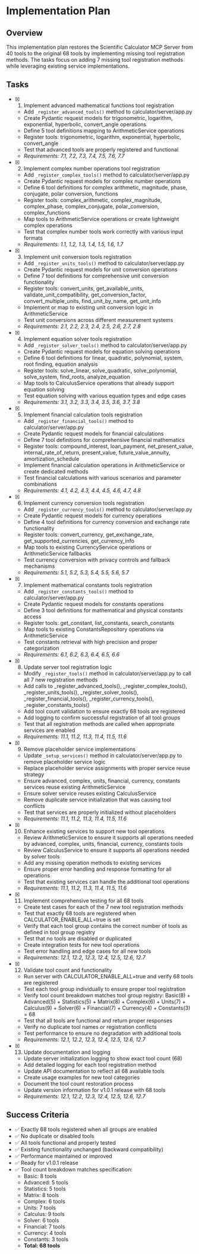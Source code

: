 # Implementation Plan

## Overview

This implementation plan restores the Scientific Calculator MCP Server from 40 tools to the original 68 tools by implementing missing tool registration methods. The tasks focus on adding 7 missing tool registration methods while leveraging existing service implementations.

## Tasks

- [x] 1. Implement advanced mathematical functions tool registration
  - Add `_register_advanced_tools()` method to calculator/server/app.py
  - Create Pydantic request models for trigonometric, logarithm, exponential, hyperbolic, convert_angle operations
  - Define 5 tool definitions mapping to ArithmeticService operations
  - Register tools: trigonometric, logarithm, exponential, hyperbolic, convert_angle
  - Test that advanced tools are properly registered and functional
  - _Requirements: 7.1, 7.2, 7.3, 7.4, 7.5, 7.6, 7.7_

- [x] 2. Implement complex number operations tool registration
  - Add `_register_complex_tools()` method to calculator/server/app.py
  - Create Pydantic request models for complex number operations
  - Define 6 tool definitions for complex arithmetic, magnitude, phase, conjugate, polar conversion, functions
  - Register tools: complex_arithmetic, complex_magnitude, complex_phase, complex_conjugate, polar_conversion, complex_functions
  - Map tools to ArithmeticService operations or create lightweight complex operations
  - Test that complex number tools work correctly with various input formats
  - _Requirements: 1.1, 1.2, 1.3, 1.4, 1.5, 1.6, 1.7_

- [x] 3. Implement unit conversion tools registration
  - Add `_register_units_tools()` method to calculator/server/app.py
  - Create Pydantic request models for unit conversion operations
  - Define 7 tool definitions for comprehensive unit conversion functionality
  - Register tools: convert_units, get_available_units, validate_unit_compatibility, get_conversion_factor, convert_multiple_units, find_unit_by_name, get_unit_info
  - Implement or map to existing unit conversion logic in ArithmeticService
  - Test unit conversions across different measurement systems
  - _Requirements: 2.1, 2.2, 2.3, 2.4, 2.5, 2.6, 2.7, 2.8_

- [x] 4. Implement equation solver tools registration
  - Add `_register_solver_tools()` method to calculator/server/app.py
  - Create Pydantic request models for equation solving operations
  - Define 6 tool definitions for linear, quadratic, polynomial, system, root finding, equation analysis
  - Register tools: solve_linear, solve_quadratic, solve_polynomial, solve_system, find_roots, analyze_equation
  - Map tools to CalculusService operations that already support equation solving
  - Test equation solving with various equation types and edge cases
  - _Requirements: 3.1, 3.2, 3.3, 3.4, 3.5, 3.6, 3.7, 3.8_

- [x] 5. Implement financial calculation tools registration
  - Add `_register_financial_tools()` method to calculator/server/app.py
  - Create Pydantic request models for financial calculations
  - Define 7 tool definitions for comprehensive financial mathematics
  - Register tools: compound_interest, loan_payment, net_present_value, internal_rate_of_return, present_value, future_value_annuity, amortization_schedule
  - Implement financial calculation operations in ArithmeticService or create dedicated methods
  - Test financial calculations with various scenarios and parameter combinations
  - _Requirements: 4.1, 4.2, 4.3, 4.4, 4.5, 4.6, 4.7, 4.8_

- [x] 6. Implement currency conversion tools registration
  - Add `_register_currency_tools()` method to calculator/server/app.py
  - Create Pydantic request models for currency operations
  - Define 4 tool definitions for currency conversion and exchange rate functionality
  - Register tools: convert_currency, get_exchange_rate, get_supported_currencies, get_currency_info
  - Map tools to existing CurrencyService operations or ArithmeticService fallbacks
  - Test currency conversion with privacy controls and fallback mechanisms
  - _Requirements: 5.1, 5.2, 5.3, 5.4, 5.5, 5.6, 5.7_

- [x] 7. Implement mathematical constants tools registration
  - Add `_register_constants_tools()` method to calculator/server/app.py
  - Create Pydantic request models for constants operations
  - Define 3 tool definitions for mathematical and physical constants access
  - Register tools: get_constant, list_constants, search_constants
  - Map tools to existing ConstantsRepository operations via ArithmeticService
  - Test constants retrieval with high precision and proper categorization
  - _Requirements: 6.1, 6.2, 6.3, 6.4, 6.5, 6.6_

- [x] 8. Update server tool registration logic
  - Modify `_register_tools()` method in calculator/server/app.py to call all 7 new registration methods
  - Add calls to _register_advanced_tools(), _register_complex_tools(), _register_units_tools(), _register_solver_tools(), _register_financial_tools(), _register_currency_tools(), _register_constants_tools()
  - Add tool count validation to ensure exactly 68 tools are registered
  - Add logging to confirm successful registration of all tool groups
  - Test that all registration methods are called when appropriate services are enabled
  - _Requirements: 11.1, 11.2, 11.3, 11.4, 11.5, 11.6_

- [x] 9. Remove placeholder service implementations
  - Update `_setup_services()` method in calculator/server/app.py to remove placeholder service logic
  - Replace placeholder service assignments with proper service reuse strategy
  - Ensure advanced, complex, units, financial, currency, constants services reuse existing ArithmeticService
  - Ensure solver service reuses existing CalculusService
  - Remove duplicate service initialization that was causing tool conflicts
  - Test that services are properly initialized without placeholders
  - _Requirements: 11.1, 11.2, 11.3, 11.4, 11.5, 11.6_

- [x] 10. Enhance existing services to support new tool operations
  - Review ArithmeticService to ensure it supports all operations needed by advanced, complex, units, financial, currency, constants tools
  - Review CalculusService to ensure it supports all operations needed by solver tools
  - Add any missing operation methods to existing services
  - Ensure proper error handling and response formatting for all operations
  - Test that existing services can handle the additional tool operations
  - _Requirements: 11.1, 11.2, 11.3, 11.4, 11.5, 11.6_

- [x] 11. Implement comprehensive testing for all 68 tools
  - Create test cases for each of the 7 new tool registration methods
  - Test that exactly 68 tools are registered when CALCULATOR_ENABLE_ALL=true is set
  - Verify that each tool group contains the correct number of tools as defined in tool group registry
  - Test that no tools are disabled or duplicated
  - Create integration tests for new tool operations
  - Test error handling and edge cases for all new tools
  - _Requirements: 12.1, 12.2, 12.3, 12.4, 12.5, 12.6, 12.7_

- [x] 12. Validate tool count and functionality
  - Run server with CALCULATOR_ENABLE_ALL=true and verify 68 tools are registered
  - Test each tool group individually to ensure proper tool registration
  - Verify tool count breakdown matches tool group registry: Basic(8) + Advanced(5) + Statistics(5) + Matrix(8) + Complex(6) + Units(7) + Calculus(9) + Solver(6) + Financial(7) + Currency(4) + Constants(3) = 68
  - Test that all tools are functional and return proper responses
  - Verify no duplicate tool names or registration conflicts
  - Test performance to ensure no degradation with additional tools
  - _Requirements: 12.1, 12.2, 12.3, 12.4, 12.5, 12.6, 12.7_

- [x] 13. Update documentation and logging
  - Update server initialization logging to show exact tool count (68)
  - Add detailed logging for each tool registration method
  - Update API documentation to reflect all 68 available tools
  - Create usage examples for new tool categories
  - Document the tool count restoration process
  - Update version information for v1.0.1 release with 68 tools
  - _Requirements: 12.1, 12.2, 12.3, 12.4, 12.5, 12.6, 12.7_

## Success Criteria

- ✅ Exactly 68 tools registered when all groups are enabled
- ✅ No duplicate or disabled tools
- ✅ All tools functional and properly tested
- ✅ Existing functionality unchanged (backward compatibility)
- ✅ Performance maintained or improved
- ✅ Ready for v1.0.1 release
- ✅ Tool count breakdown matches specification:
  - Basic: 8 tools
  - Advanced: 5 tools  
  - Statistics: 5 tools
  - Matrix: 8 tools
  - Complex: 6 tools
  - Units: 7 tools
  - Calculus: 9 tools
  - Solver: 6 tools
  - Financial: 7 tools
  - Currency: 4 tools
  - Constants: 3 tools
  - **Total: 68 tools**